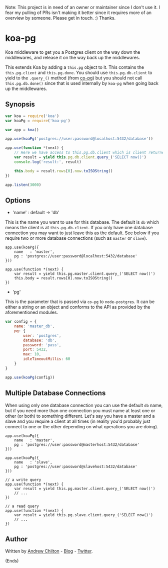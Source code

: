 Note: This project is in need of an owner or maintainer since I don't use it. I fear my pulling of PRs isn't making it better since it requires more of an overview by someone. Please get in touch. :) Thanks.

# koa-pg #

Koa middleware to get you a Postgres client on the way down the middlewares, and release it on the way back up the
middlewares.

This extends Koa by adding a `this.pg` object to it. This contains the `this.pg.client` and `this.pg.done`. You should
use `this.pg.db.client` to yield to the `.query_()` method (from [co-pg](https://npmjs.org/package/co-pg)) but you should
not call `this.pg.db.done()` since that is used internally by `koa-pg` when going back up the middlewares.

## Synopsis ##

```js
var koa = require('koa')
var koaPg = require('koa-pg')

var app = koa()

app.use(koaPg('postgres://user:password@localhost:5432/database'))

app.use(function *(next) {
    // Here we have access to this.pg.db.client which is client returned from pg.connect().
    var result = yield this.pg.db.client.query_('SELECT now()')
    console.log('result:', result)

    this.body = result.rows[0].now.toISOString()
})

app.listen(3000)
```

## Options ##

* 'name' : default -> 'db'

This is the name you want to use for this database. The default is `db` which means the client is
at `this.pg.db.client`. If you only have one database connection you may want to just leave this as
the default. See below if you require two or more database connections (such as `master` or `slave`).

```
app.use(koaPg({
    name   : 'master',
    pg : 'postgres://user:password@localhost:5432/database'
}))

app.use(function *(next) {
    var result = yield this.pg.master.client.query_('SELECT now()')
    this.body = result.rows[0].now.toISOString()
})
```

* 'pg'

This is the parameter that is passed via `co-pg` to `node-postgres`. It can be
either a string or an object and conforms to the API as provided by the aforementioned modules.

```js
var config = {
    name: 'master_db',
    pg: {
        user: 'postgres',
        database: 'db',
        password: 'pass',
        port: 5432,
        max: 10,
        idleTimeoutMillis: 60
    }
}

app.use(koaPg(config))
```

## Multiple Database Connections ##

When using only one database connection you can use the default `db` name, but if you need more than one
connection you must name at least one or other (or both) to something different. Let's say you have a master
and a slave and you require a client at all times (in reality you'd probably just connect to one or the other
depending on what operations you are doing).

```
app.use(koaPg({
    name   : 'master',
    pg : 'postgres://user:password@masterhost:5432/database'
}))

app.use(koaPg({
    name   : 'slave',
    pg : 'postgres://user:password@slavehost:5432/database'
}))

// a write query
app.use(function *(next) {
    var result = yield this.pg.master.client.query_('SELECT now()')
    // ...
})

// a read query
app.use(function *(next) {
    var result = yield this.pg.slave.client.query_('SELECT now()')
    // ...
})
```

## Author ##

Written by [Andrew Chilton](http://chilts.org/) - [Blog](http://chilts.org/blog/) -
[Twitter](https://twitter.com/andychilton).

(Ends)
